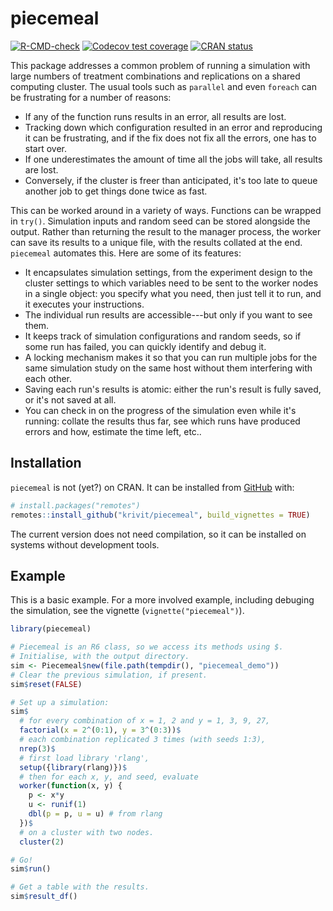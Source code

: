 
# piecemeal

<!-- badges: start -->
[![R-CMD-check](https://github.com/krivit/piecemeal/actions/workflows/R-CMD-check.yaml/badge.svg)](https://github.com/krivit/piecemeal/actions/workflows/R-CMD-check.yaml)
[![Codecov test coverage](https://codecov.io/gh/krivit/piecemeal/graph/badge.svg)](https://app.codecov.io/gh/krivit/piecemeal)
[![CRAN status](https://www.r-pkg.org/badges/version/piecemeal)](https://CRAN.R-project.org/package=piecemeal)
<!-- badges: end -->

This package addresses a common problem of running a simulation with large numbers of treatment combinations and replications on a shared computing cluster. The usual tools such as `parallel` and even `foreach` can be frustrating for a number of reasons:

* If any of the function runs results in an error, all results are lost.
* Tracking down which configuration resulted in an error and reproducing it can be frustrating, and if the fix does not fix all the errors, one has to start over.
* If one underestimates the amount of time all the jobs will take, all results are lost.
* Conversely, if the cluster is freer than anticipated, it's too late to queue another job to get things done twice as fast.

This can be worked around in a variety of ways. Functions can be wrapped in `try()`. Simulation inputs and random seed can be stored alongside the output. Rather than returning the result to the manager process, the worker can save its results to a unique file, with the results collated at the end. `piecemeal` automates this. Here are some of its features:

* It encapsulates simulation settings, from the experiment design to the cluster settings to which variables need to be sent to the worker nodes in a single object: you specify what you need, then just tell it to run, and it executes your instructions.
* The individual run results are accessible---but only if you want to see them.
* It keeps track of simulation configurations and random seeds, so if some run has failed, you can quickly identify and debug it.
* A locking mechanism makes it so that you can run multiple jobs for the same simulation study on the same host without them interfering with each other.
* Saving each run's results is atomic: either the run's result is fully saved, or it's not saved at all.
* You can check in on the progress of the simulation even while it's running: collate the results thus far, see which runs have produced errors and how, estimate the time left, etc..

## Installation

`piecemeal` is not (yet?) on CRAN. It can be installed from [GitHub](https://github.com/) with:
``` r
# install.packages("remotes")
remotes::install_github("krivit/piecemeal", build_vignettes = TRUE)
```
The current version does not need compilation, so it can be installed on systems without development tools.

## Example

This is a basic example. For a more involved example, including debuging the simulation, see the vignette (`vignette("piecemeal")`).

``` r
library(piecemeal)

# Piecemeal is an R6 class, so we access its methods using $.
# Initialise, with the output directory.
sim <- Piecemeal$new(file.path(tempdir(), "piecemeal_demo"))
# Clear the previous simulation, if present.
sim$reset(FALSE)

# Set up a simulation:
sim$
  # for every combination of x = 1, 2 and y = 1, 3, 9, 27,
  factorial(x = 2^(0:1), y = 3^(0:3))$
  # each combination replicated 3 times (with seeds 1:3),
  nrep(3)$
  # first load library 'rlang',
  setup({library(rlang)})$
  # then for each x, y, and seed, evaluate
  worker(function(x, y) {
    p <- x*y
    u <- runif(1)
    dbl(p = p, u = u) # from rlang
  })$
  # on a cluster with two nodes.
  cluster(2)

# Go!
sim$run()

# Get a table with the results.
sim$result_df()
```

